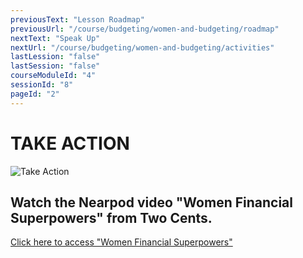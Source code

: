 ```yaml
---
previousText: "Lesson Roadmap"
previousUrl: "/course/budgeting/women-and-budgeting/roadmap"
nextText: "Speak Up"
nextUrl: "/course/budgeting/women-and-budgeting/activities"
lastLession: "false"
lastSession: "false"
courseModuleId: "4"
sessionId: "8"
pageId: "2"
---
```



# TAKE ACTION

![Take Action](/assets/img/take-action.jpg)

<!-- # Women and Budgeting -->

## Watch the Nearpod video "Women Financial Superpowers" from Two Cents.

<a href="https://nearpod.com/library/preview/lesson-L52877278" target="_blank">Click here to access "Women Financial Superpowers"</a>
